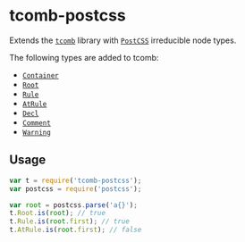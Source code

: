 # tcomb-postcss

Extends the [`tcomb`](https://github.com/gcanti/tcomb) library with [`PostCSS`](https://github.com/postcss/postcss) irreducible node types.

The following types are added to tcomb:
- [`Container`](https://github.com/postcss/postcss/blob/master/lib/container.es6)
- [`Root`](https://github.com/postcss/postcss/blob/master/lib/root.es6)
- [`Rule`](https://github.com/postcss/postcss/blob/master/lib/rule.es6)
- [`AtRule`](https://github.com/postcss/postcss/blob/master/lib/at-rule.es6)
- [`Decl`](https://github.com/postcss/postcss/blob/master/lib/declaration.es6)
- [`Comment`](https://github.com/postcss/postcss/blob/master/lib/comment.es6)
- [`Warning`](https://github.com/postcss/postcss/blob/master/lib/warning.es6)

## Usage

```js
var t = require('tcomb-postcss');
var postcss = require('postcss');

var root = postcss.parse('a{}');
t.Root.is(root); // true
t.Rule.is(root.first); // true
t.AtRule.is(root.first); // false
```
